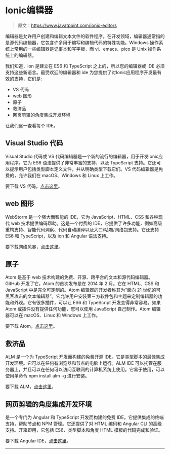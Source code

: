 # Ionic编辑器

> 原文：<https://www.javatpoint.com/ionic-editors>

编辑器是允许用户创建和编辑文本文件的软件程序。在开发领域，编辑器通常指的是源代码编辑器，它包含许多用于编写和编辑代码的特殊功能。Windows 操作系统上常用的一些编辑器是记事本和写字板，而 vi、emacs、pico 是 Unix 操作系统上的编辑器。

我们知道，ion 是建立在 ES6 和 TypeScript 之上的，所以您的编辑器或 IDE 必须支持这些新语言。最受欢迎的编辑器和 ide 为您提供了对Ionic应用程序开发最有效的支持，它们是:

*   VS 代码
*   web 图形
*   原子
*   救济品
*   网页剪辑的角度集成开发环境

让我们逐一查看每个 IDE。

## Visual Studio 代码

Visual Studio 代码或 VS 代码编辑器是一个新的流行的编辑器，用于开发Ionic应用程序。它为 ES6 语法提供了非常丰富的支持，以及 TypeScript 支持。它还可以提示用户包括类型脚本定义文件，并从明确类型下载它们。VS 代码编辑器是免费的，允许我们在 macOS、Windows 和 Linux 上工作。

要下载 VS 代码，[点击这里](https://code.visualstudio.com/)。

## web 图形

WebStorm 是一个强大而智能的 IDE，它为 JavaScript、HTML、CSS 和各种现代 web 技术提供编码帮助。这是一个付费的 IDE，它提供了许多功能，例如高级重构支持、智能代码洞察、代码自动编译以及大口/咕噜/网络包支持。它还支持 ES6 和 TypeScript，以及 ion 和 Angular 语法支持。

要下载网络风暴，[点击这里](https://www.jetbrains.com/webstorm/)。

## 原子

Atom 是基于 web 技术构建的免费、开源、跨平台的文本和源代码编辑器。GitHub 开发了它。Atom 的首次发布是在 2014 年 2 月。它在 HTML、CSS 和 JavaScript 中是完全可定制的。Atom 编辑器的开发者称其为“面向 21 世纪的可黑客攻击的文本编辑器”。它允许用户安装第三方软件包和主题来定制编辑器的功能和外观。它有很多插件，可以让 ES6 和 TypeScript 开发变得非常容易。如果 Atom 或插件没有提供任何功能，您可以使用 JavaScript 自己制作。Atom 编辑器可以在 macOS、Linux 和 Windows 上工作。

要下载 Atom，[点击这里](https://atom.io/)。

## 救济品

ALM 是一个为 TypeScript 开发而构建的免费开源 IDE。它是类型脚本的最佳集成开发环境。它可以在任何有浏览器和节点的电脑上运行。ALM IDE 可以托管在服务器上，并且可以在任何可以访问互联网的计算机系统上使用。它易于使用，可以使用单命令 npm install alm -g 进行安装。

要下载 ALM，[点击这里](http://alm.tools/)。

## 网页剪辑的角度集成开发环境

是一个专门为 Angular 和 TypeScript 开发而构建的免费 IDE。它提供集成的终端支持，帮助节点和 NPM 管理。它还提供了对 HTML 编码和 Angular CLI 的高级支持。开箱即用，它包括 ES6、类型脚本和角度 HTML 模板的代码完成和验证。

要下载 Angular IDE，[点击这里](https://www.genuitec.com/products/angular-ide/)。

* * *